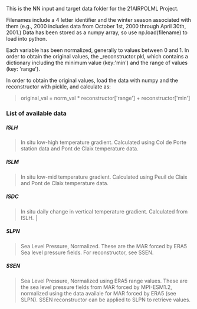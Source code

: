 This is the NN input and target data folder for the 21AIRPOLML Project.

Filenames include a 4 letter identifier and the winter season associated with	them (e.g., 2000 includes data from October 1st, 2000 through April 30th, 2001.) Data has been stored as a numpy array, so use np.load(filename) to load into python.

Each variable has been normalized, generally to values between 0 and 1. In order to obtain the original values, the <varname>_reconstructor.pkl, which contains a dictionary including the minimum value (key:'min') and the range of values (key: 'range').

In order to obtain the original values, load the data with numpy and the reconstructor with pickle, and calculate as:
>original_val = norm_val * reconstructor['range'] + reconstructor['min']	

  

### List of available data

##### ISLH 
>In situ low-high temperature gradient. Calculated using Col de Porte	station data and Pont de Claix temperature data.

##### ISLM
>In situ low-mid temperature gradient. Calculated using Peuil de Claix and Pont de Claix temperature data.

##### ISDC 
>In situ daily change in vertical temperature gradient. Calculated from	ISLH.										│

##### SLPN
>Sea Level Pressure, Normalized. These are the MAR forced by ERA5 Sea level pressure fields. For reconstructor, see SSEN.

##### SSEN
>Sea Level Pressure, Normalized using ERA5 range values. These are the sea level pressure fields from MAR forced by MPI-ESM1.2, normalized using the	data availale for MAR forced by ERA5 (see SLPN). SSEN reconstructor can be applied to SLPN to retrieve values.

